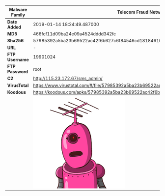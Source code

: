 | Malware Family | Telecom Fraud Network for South Koreans                      |
| -------------- | ------------------------------------------------------------ |
| **Date Added** | 2019-01-14 18:24:49.487000                                                   |
| **MD5**        | 466fcf11d09ba24e09a4524dddd342fc                             |
| **Sha256**     | 57985392a5ba23b69522ac42f6b627c6f84546cd18184610fafc24330238f723 |
| **URL**        | -                                                            |
| **FTP Username**        | 19901024                                                            |
| **FTP Password**        | root                                                            |
| **C2**         | http://115.23.172.67/sms_admin/ |
| **VirusTotal** | https://www.virustotal.com/#/file/57985392a5ba23b69522ac42f6b627c6f84546cd18184610fafc24330238f723/detection |
| **Koodous**    | https://koodous.com/apks/57985392a5ba23b69522ac42f6b627c6f84546cd18184610fafc24330238f723 |
|                | ![](../assets/57985392a5ba23b69522ac42f6b627c6f84546cd18184610fafc24330238f723.png) |